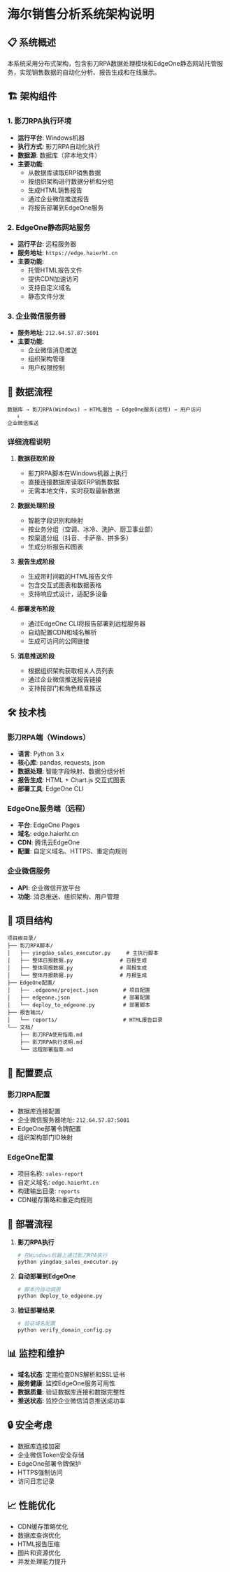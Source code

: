 # 海尔销售分析系统架构说明

## 📋 系统概述

本系统采用分布式架构，包含影刀RPA数据处理模块和EdgeOne静态网站托管服务，实现销售数据的自动化分析、报告生成和在线展示。

## 🏗️ 架构组件

### 1. 影刀RPA执行环境
- **运行平台**: Windows机器
- **执行方式**: 影刀RPA自动化执行
- **数据源**: 数据库（非本地文件）
- **主要功能**:
  - 从数据库读取ERP销售数据
  - 按组织架构进行数据分析和分组
  - 生成HTML销售报告
  - 通过企业微信推送报告
  - 将报告部署到EdgeOne服务

### 2. EdgeOne静态网站服务
- **运行平台**: 远程服务器
- **服务地址**: `https://edge.haierht.cn`
- **主要功能**:
  - 托管HTML报告文件
  - 提供CDN加速访问
  - 支持自定义域名
  - 静态文件分发

### 3. 企业微信服务器
- **服务地址**: `212.64.57.87:5001`
- **主要功能**:
  - 企业微信消息推送
  - 组织架构管理
  - 用户权限控制

## 🔄 数据流程

```
数据库 → 影刀RPA(Windows) → HTML报告 → EdgeOne服务(远程) → 用户访问
   ↓
企业微信推送
```

### 详细流程说明

1. **数据获取阶段**
   - 影刀RPA脚本在Windows机器上执行
   - 直接连接数据库读取ERP销售数据
   - 无需本地文件，实时获取最新数据

2. **数据处理阶段**
   - 智能字段识别和映射
   - 按业务分组（空调、冰冷、洗护、厨卫事业部）
   - 按渠道分组（抖音、卡萨帝、拼多多）
   - 生成分析报告和图表

3. **报告生成阶段**
   - 生成带时间戳的HTML报告文件
   - 包含交互式图表和数据表格
   - 支持响应式设计，适配多设备

4. **部署发布阶段**
   - 通过EdgeOne CLI将报告部署到远程服务器
   - 自动配置CDN和域名解析
   - 生成可访问的公网链接

5. **消息推送阶段**
   - 根据组织架构获取相关人员列表
   - 通过企业微信推送报告链接
   - 支持按部门和角色精准推送

## 🛠️ 技术栈

### 影刀RPA端（Windows）
- **语言**: Python 3.x
- **核心库**: pandas, requests, json
- **数据处理**: 智能字段映射、数据分组分析
- **报告生成**: HTML + Chart.js 交互式图表
- **部署工具**: EdgeOne CLI

### EdgeOne服务端（远程）
- **平台**: EdgeOne Pages
- **域名**: edge.haierht.cn
- **CDN**: 腾讯云EdgeOne
- **配置**: 自定义域名、HTTPS、重定向规则

### 企业微信服务
- **API**: 企业微信开放平台
- **功能**: 消息推送、组织架构、用户管理

## 📁 项目结构

```
项目根目录/
├── 影刀RPA脚本/
│   ├── yingdao_sales_executor.py     # 主执行脚本
│   ├── 整体日报数据.py               # 日报生成
│   ├── 整体周报数据.py               # 周报生成
│   └── 整体月报数据.py               # 月报生成
├── EdgeOne配置/
│   ├── .edgeone/project.json        # 项目配置
│   ├── edgeone.json                 # 部署配置
│   └── deploy_to_edgeone.py         # 部署脚本
├── 报告输出/
│   └── reports/                     # HTML报告目录
└── 文档/
    ├── 影刀RPA使用指南.md
    ├── 影刀RPA执行说明.md
    └── 远程部署指南.md
```

## 🔧 配置要点

### 影刀RPA配置
- 数据库连接配置
- 企业微信服务器地址: `212.64.57.87:5001`
- EdgeOne部署令牌配置
- 组织架构部门ID映射

### EdgeOne配置
- 项目名称: `sales-report`
- 自定义域名: `edge.haierht.cn`
- 构建输出目录: `reports`
- CDN缓存策略和重定向规则

## 🚀 部署流程

1. **影刀RPA执行**
   ```bash
   # 在Windows机器上通过影刀RPA执行
   python yingdao_sales_executor.py
   ```

2. **自动部署到EdgeOne**
   ```bash
   # 脚本内自动调用
   python deploy_to_edgeone.py
   ```

3. **验证部署结果**
   ```bash
   # 验证域名配置
   python verify_domain_config.py
   ```

## 📊 监控和维护

- **域名状态**: 定期检查DNS解析和SSL证书
- **服务健康**: 监控EdgeOne服务可用性
- **数据质量**: 验证数据库连接和数据完整性
- **推送状态**: 监控企业微信消息推送成功率

## 🔒 安全考虑

- 数据库连接加密
- 企业微信Token安全存储
- EdgeOne部署令牌保护
- HTTPS强制访问
- 访问日志记录

## 📈 性能优化

- CDN缓存策略优化
- 数据库查询优化
- HTML报告压缩
- 图片和资源优化
- 并发处理能力提升